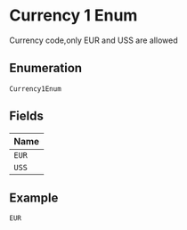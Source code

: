 
# Currency 1 Enum

Currency code,only EUR and USS are allowed

## Enumeration

`Currency1Enum`

## Fields

| Name |
|  --- |
| `EUR` |
| `USS` |

## Example

```
EUR
```

